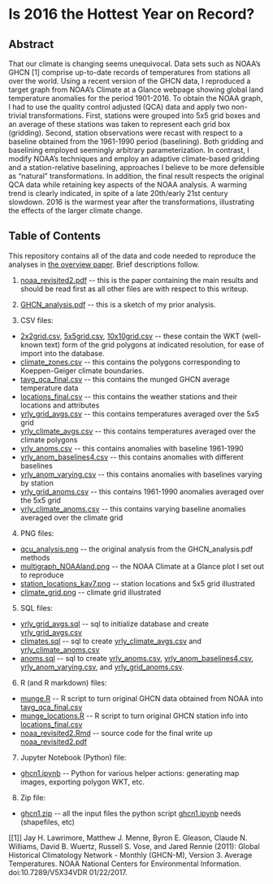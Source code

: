 # Is 2016 the Hottest Year on Record?

## Abstract
That our climate is changing seems unequivocal. Data sets such as NOAA’s GHCN [1] comprise up-to-date records of temperatures from stations all over the world. Using a recent version of the GHCN data, I reproduced a target graph from NOAA’s Climate at a Glance webpage showing global land temperature anomalies for the period 1901-2016. To obtain the NOAA graph, I had to use the quality control adjusted (QCA) data and apply two non-trivial transformations. First, stations were grouped into 5x5 grid boxes and an average of these stations was taken to represent each grid box (gridding). Second, station observations were recast with respect to a baseline obtained from the 1961-1990 period (baselining). Both gridding and baselining employed seemingly arbitrary parameterization. In contrast, I modify NOAA’s techniques and employ an adaptive climate-based gridding and a station-relative baselining, approaches I believe to be more defensible as “natural” transformations. In addition, the final result respects the original QCA data while retaining key aspects of the NOAA analysis. A warming trend is clearly indicated, in spite of a late 20th/early 21st century slowdown. 2016 is the warmest year after the transformations, illustrating the effects of the larger climate change.

## Table of Contents
This repository contains all of the data and code needed to reproduce the analyses in [the overview paper](noaa_revisited2.pdf). Brief descriptions follow.

1. [noaa_revisited2.pdf](noaa_revisited2.pdf) -- this is the paper containing the main results and should be read first as all other files are with respect to this writeup.

2. [GHCN_analysis.pdf](GHCN_analysis.pdf) -- this is a sketch of my prior analysis.

3. CSV files:
  * [2x2grid.csv](2x2grid.csv), [5x5grid.csv](5x5grid.csv), [10x10grid.csv](10x10grid.csv) -- these contain the WKT (well-known text) form of the grid polygons at indicated resolution, for ease of import into the database.
  * [climate_zones.csv](climate_zones.csv) -- this contains the polygons corresponding to Koeppen-Geiger climate boundaries.
  * [tavg_qca_final.csv](tavg_qca_final.csv) -- this contains the munged GHCN average temperature data
  * [locations_final.csv](locations.csv) -- this contains the weather stations and their locations and attributes
  * [yrly_grid_avgs.csv](yrly_grid_avgs.csv) -- this contains temperatures averaged over the 5x5 grid
  * [yrly_climate_avgs.csv](yrly_climate_avgs.csv) -- this contains temperatures averaged over the climate polygons
  * [yrly_anoms.csv](yrly_anoms.csv) -- this contains anomalies with baseline 1961-1990
  * [yrly_anom_baselines4.csv](yrly_anom_baselines4.csv) -- this contains anomalies with different baselines
  * [yrly_anom_varying.csv](yrly_anom_varying.csv) -- this contains anomalies with baselines varying by station
  * [yrly_grid_anoms.csv](yrly_grid_anoms.csv) -- this contains 1961-1990 anomalies averaged over the 5x5 grid
  * [yrly_climate_anoms.csv](yrly_climate_anoms.csv) -- this contains varying baseline anomalies averaged over the climate grid
  
4. PNG files:
  * [qcu_analysis.png](qcu_analysis.png) -- the original analysis from the GHCN_analysis.pdf methods
  * [multigraph_NOAAland.png](multigraph_NOAAland.png) -- the NOAA Climate at a Glance plot I set out to reproduce
  * [station_locations_kav7.png](station_locations_kav7.png) -- station locations and 5x5 grid illustrated
  * [climate_grid.png](climate_grid.png) -- climate grid illustrated
  
5. SQL files:
  * [yrly_grid_avgs.sql](yrly_grid_avgs.sql) -- sql to initialize database and create [yrly_grid_avgs.csv](yrly_grid_avgs.csv)
  * [climates.sql](climates.sql) -- sql to create [yrly_climate_avgs.csv](yrly_climate_avgs.csv) and [yrly_climate_anoms.csv](yrly_climate_anoms.csv)
  * [anoms.sql](anoms.sql) -- sql to create [yrly_anoms.csv](yrly_anoms.csv), [yrly_anom_baselines4.csv](yrly_anom_baselines4.csv), [yrly_anom_varying.csv](yrly_anom_varying.csv), and [yrly_grid_anoms.csv](yrly_grid_anoms.csv).
  
6. R (and R markdown) files:
  * [munge.R](munge.R) -- R script to turn original GHCN data obtained from NOAA into [tavg_qca_final.csv](tavg_qca_final.csv)
  * [munge_locations.R](munge_locations.R) -- R script to turn original GHCN station info into [locations_final.csv](locations_final.csv)
  * [noaa_revisited2.Rmd](noaa_revisited2.Rmd) -- source code for the final write up [noaa_revisited2.pdf](noaa_revisited2.pdf)
  
7. Jupyter Notebook (Python) file:
  * [ghcn1.ipynb](ghcn1.ipynb) -- Python for various helper actions: generating map images, exporting polygon WKT, etc.
  
8. Zip file:
  * [ghcn1.zip](ghcnq.zip) -- all the input files the python script [ghcn1.ipynb](ghcn1.ipynb) needs (shapefiles, etc)

[[1]] Jay H. Lawrimore, Matthew J. Menne, Byron E. Gleason, Claude N. Williams, David B. Wuertz, Russell S. Vose, and Jared Rennie (2011): Global Historical Climatology Network - Monthly (GHCN-M), Version 3. Average Temperatures. NOAA National Centers for Environmental Information. doi:10.7289/V5X34VDR 01/22/2017.
